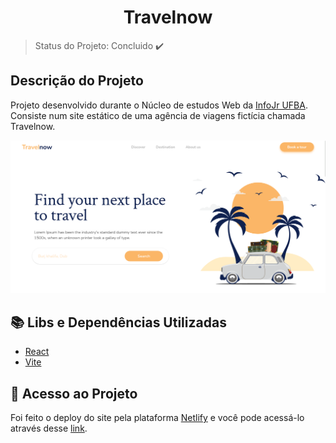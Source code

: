 <h1 align="center">Travelnow</h1>

> Status do Projeto: Concluido :heavy_check_mark:
## Descrição do Projeto

Projeto desenvolvido durante o Núcleo de estudos Web da [InfoJr UFBA](https://br.linkedin.com/company/infojrufba). Consiste num site estático de uma agência de viagens fictícia chamada Travelnow.

![Preview do layout](images/preview_layout.png)

## :books: Libs e Dependências Utilizadas

- [React](https://pt-br.reactjs.org/)
- [Vite](https://vitejs.dev/)

## 📁 Acesso ao Projeto

Foi feito o deploy do site pela plataforma [Netlify](https://www.netlify.com/) e você pode acessá-lo através desse [link](https://vigorous-brown-c04b23.netlify.app/).